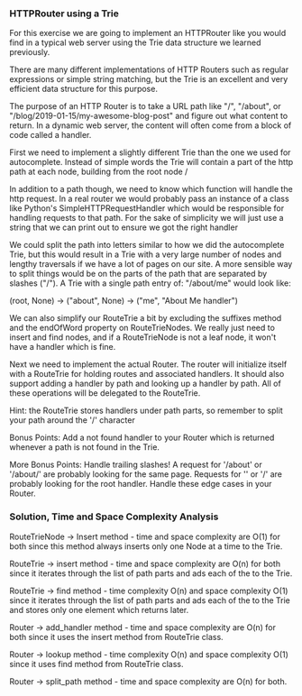 ### HTTPRouter using a Trie

For this exercise we are going to implement an HTTPRouter like you would find in a typical web server using the Trie data structure we learned previously.

There are many different implementations of HTTP Routers such as regular expressions or simple string matching, but the Trie is an excellent and very efficient data structure for this purpose.

The purpose of an HTTP Router is to take a URL path like "/", "/about", or "/blog/2019-01-15/my-awesome-blog-post" and figure out what content to return. In a dynamic web server, the content will often come from a block of code called a handler.

First we need to implement a slightly different Trie than the one we used for autocomplete. Instead of simple words the Trie will contain a part of the http path at each node, building from the root node /

In addition to a path though, we need to know which function will handle the http request. In a real router we would probably pass an instance of a class like Python's SimpleHTTPRequestHandler which would be responsible for handling requests to that path. For the sake of simplicity we will just use a string that we can print out to ensure we got the right handler

We could split the path into letters similar to how we did the autocomplete Trie, but this would result in a Trie with a very large number of nodes and lengthy traversals if we have a lot of pages on our site. A more sensible way to split things would be on the parts of the path that are separated by slashes ("/"). A Trie with a single path entry of: "/about/me" would look like:

(root, None) -> ("about", None) -> ("me", "About Me handler")

We can also simplify our RouteTrie a bit by excluding the suffixes method and the endOfWord property on RouteTrieNodes. We really just need to insert and find nodes, and if a RouteTrieNode is not a leaf node, it won't have a handler which is fine.

Next we need to implement the actual Router. The router will initialize itself with a RouteTrie for holding routes and associated handlers. It should also support adding a handler by path and looking up a handler by path. All of these operations will be delegated to the RouteTrie.

Hint: the RouteTrie stores handlers under path parts, so remember to split your path around the '/' character

Bonus Points: Add a not found handler to your Router which is returned whenever a path is not found in the Trie.

More Bonus Points: Handle trailing slashes! A request for '/about' or '/about/' are probably looking for the same page. Requests for '' or '/' are probably looking for the root handler. Handle these edge cases in your Router.

### Solution, Time and Space Complexity Analysis

RouteTrieNode -> Insert method - time and space complexity are O(1) for both since this method always inserts only one Node at a time to the Trie. 

RouteTrie -> insert method - time and space complexity are O(n) for both since it iterates through the list of path parts and ads each of the to the Trie.

RouteTrie -> find method - time complexity O(n) and space complexity O(1) since it iterates through the list of path parts and ads each of the to the Trie and stores only one element which returns later. 

Router -> add_handler method - time and space complexity are O(n) for both since it uses the insert method from RouteTrie class.

Router -> lookup method - time complexity O(n) and space complexity O(1) since it uses find method from RouteTrie class.

Router -> split_path method - time and space complexity are O(n) for both.

